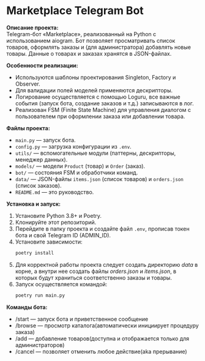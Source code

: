 # Marketplace Telegram Bot

**Описание проекта:**  
Telegram-бот «Marketplace», реализованный на Python с использованием aiogram. Бот позволяет просматривать список товаров, оформлять заказы и (для администратора) добавлять новые товары. Данные о товарах и заказах хранятся в JSON-файлах.

**Особенности реализации:**  
- Используются шаблоны проектирования Singleton, Factory и Observer.  
- Для валидации полей моделей применяются дескрипторы.  
- Логирование осуществляется с помощью Loguru, все важные события (запуск бота, создание заказов и т.д.) записываются в лог.  
- Реализован FSM (Finite State Machine) для управления диалогом с пользователем при оформлении заказа или добавлении товара.

**Файлы проекта:**  
- `main.py` — запуск бота.  
- `config.py` — загрузка конфигурации из `.env`.  
- `utils/` — вспомогательные модули (паттерны, дескрипторы, менеджер данных).  
- `models/` — модели `Product` (товар) и `Order` (заказ).  
- `bot/` — состояния FSM и обработчики команд.  
- `data/` — JSON-файлы `items.json` (список товаров) и `orders.json` (список заказов).  
- `README.md` — это руководство.  

**Установка и запуск:**  
1. Установите Python 3.8+ и Poetry.  
2. Клонируйте этот репозиторий.  
3. Перейдите в папку проекта и создайте файл `.env`, прописав токен бота и свой Telegram ID (ADMIN_ID).  
4. Установите зависимости:  
   ```bash
   poetry install
5. Для корректной работы проекта следует создать директорию *data* в корне, а внутри нее создать файлы *orders.json* и *items.json*, в которых будут храниться соответственно заказы и товары.
6. Запуск осуществляется командой:
   ```bash
   poetry run main.py

**Команды бота:**
- /start — запуск бота и приветственное сообщение
- /browse — просмотр каталога(автоматически инициирует процедуру заказа)
- /add — добавление товаров(доступна и отображается только для администраторов)
- /cancel — позволяет отменить любое действие(aka прерывание)